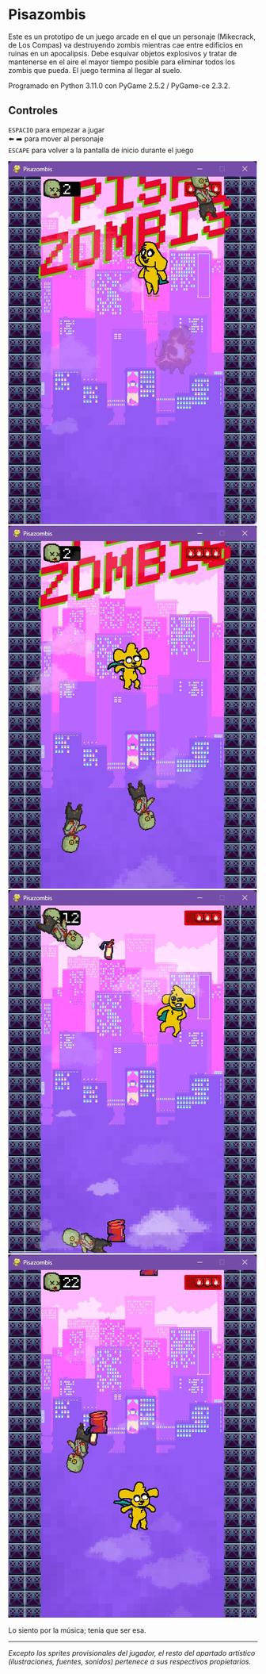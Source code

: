# Pisazombis 
Este es un prototipo de un juego arcade en el que un personaje (Mikecrack, de Los Compas) va destruyendo zombis mientras cae entre edificios en ruinas en un apocalipsis. Debe esquivar objetos explosivos y tratar de mantenerse en el aire el mayor tiempo posible para eliminar todos los zombis que pueda. El juego termina al llegar al suelo.

Programado en Python 3.11.0 con PyGame 2.5.2 / PyGame-ce 2.3.2.

## Controles
`ESPACIO` para empezar a jugar  
⬅️ ➡️ para mover al personaje  
`ESCAPE` para volver a la pantalla de inicio durante el juego  

![pisazombis01](promo/pisazombis-01.jpg)
![pisazombis02](promo/pisazombis-02.jpg)
![pisazombis03](promo/pisazombis-03.jpg)
![pisazombis04](promo/pisazombis-04.jpg)

Lo siento por la música; tenía que ser esa.

---
_Excepto los sprites provisionales del jugador, el resto del apartado artístico (ilustraciones, fuentes, sonidos) pertenece a sus respectivos propietarios._
